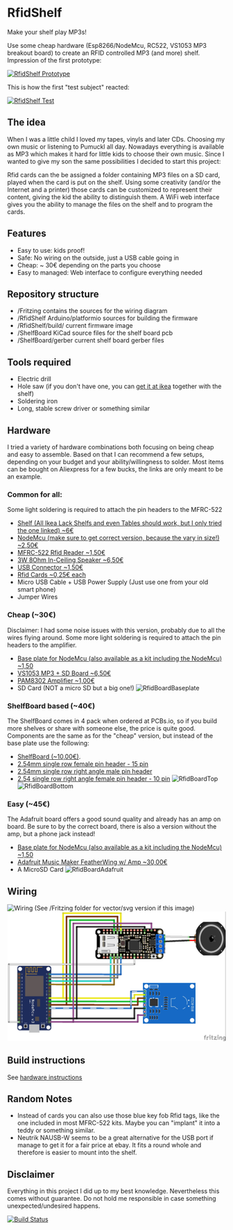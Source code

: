 # RfidShelf
Make your shelf play MP3s!

Use some cheap hardware (Esp8266/NodeMcu, RC522, VS1053 MP3 breakout board) to create an RFID controlled MP3 (and more) shelf. Impression of the first prototype:

[![RfidShelf Prototype](http://img.youtube.com/vi/39uuoB3o7k8/0.jpg)](http://www.youtube.com/watch?v=39uuoB3o7k8 "RfidShelf Prototype")

This is how the first "test subject" reacted:

[![RfidShelf Test](http://img.youtube.com/vi/FcALmyrhR3w/0.jpg)](http://www.youtube.com/watch?v=FcALmyrhR3w "RfidShelf Test")

## The idea
When I was a little child I loved my tapes, vinyls and later CDs. Choosing my own music or listening to Pumuckl all day. Nowadays everything is available as MP3 which makes it hard for little kids to choose their own music. Since I wanted to give my son the same possibilities I decided to start this project:

Rfid cards can the be assigned a folder containing MP3 files on a SD card, played when the card is put on the shelf. Using some creativity (and/or the Internet and a printer) those cards can be customized to represent their content, giving the kid the ability to distinguish them. A WiFi web interface gives you the ability to manage the files on the shelf and to program the cards.

## Features
* Easy to use: kids proof!
* Safe: No wiring on the outside, just a USB cable going in
* Cheap: ~ 30€ depending on the parts you choose
* Easy to managed: Web interface to configure everything needed

## Repository structure
* /Fritzing contains the sources for the wiring diagram
* /RfidShelf Arduino/platformio sources for building the firmware
* /RfidShelf/build/ current firmware image
* /ShelfBoard KiCad source files for the shelf board pcb
* /ShelfBoard/gerber current shelf board gerber files

## Tools required
* Electric drill
* Hole saw (if you don't have one, you can [get it at ikea](http://www.ikea.com/us/en/catalog/products/20302332/) together with the shelf)
* Soldering iron
* Long, stable screw driver or something similar

## Hardware
I tried a variety of hardware combinations both focusing on being cheap and easy to assemble. Based on that I can recommend a few setups, depending on your budget and your ability/willingness to solder. Most items can be bought on Aliexpress for a few bucks, the links are only meant to be an example.

### Common for all:
Some light soldering is required to attach the pin headers to the MFRC-522

* [Shelf (All Ikea Lack Shelfs and even Tables should work, but I only tried the one linked) ~6€](http://www.ikea.com/de/de/catalog/products/50282177/)
* [NodeMcu (make sure to get correct version, because the vary in size!) ~2,50€](https://www.aliexpress.com/item/V3-Wireless-module-NodeMcu-4M-bytes-Lua-WIFI-Internet-of-Things-development-board-based-ESP8266-for/32554198757.html)
* [MFRC-522 Rfid Reader ~1,50€](https://www.aliexpress.com/item/Free-shipping-MFRC-522-RC522-RFID-RF-IC-card-sensor-module-to-send-S50-Fudan-card/1623810751.html)
* [3W 8Ohm In-Ceiling Speaker ~6,50€](http://www.ebay.de/itm/112275116606?_trksid=p2057872.m2749.l2649&ssPageName=STRK%3AMEBIDX%3AIT)
* [USB Connector ~1,50€](https://www.aliexpress.com/item/D-type-aluminum-USB-3-0-female-to-female-connector/32608847792.html)
* [Rfid Cards ~0,25€ each](http://www.ebay.de/itm/10pcs-NFC-thin-smart-card-tag-1k-S50-IC-13-56MHz-Read-Write-RFID-/172309355607?hash=item281e701c57)
* Micro USB Cable + USB Power Supply (Just use one from your old smart phone)
* Jumper Wires

### Cheap (~30€)
Disclaimer: I had some noise issues with this version, probably due to all the wires flying around.
Some more light soldering is required to attach the pin headers to the amplifier.
* [Base plate for NodeMcu (also available as a kit including the NodeMcu) ~1,50](https://www.aliexpress.com/item/Nodemcu-base-plate-Lua-WIFI-NodeMcu-development-board-ESP8266-serial-port/32678372845.html)
* [VS1053 MP3 + SD Board ~6,50€](https://www.aliexpress.com/item/VS1053-VS1053B-MP3-Module-Breakout-Board-With-SD-Card-Slot-VS1053B-Ogg-Real-time-Recording-For/32809994212.html)
* [PAM8302 Amplifier ~1,00€](https://www.aliexpress.com/item/CJMCU-832-PAM8302-2-5W-single-channel-Class-D-Audio-power-amplifier-module-PAM8302A-development-board/32708571731.html)
* SD Card (NOT a micro SD but a big one!)
![RfidBoardBaseplate](images/baseplate.jpg)

### ShelfBoard based (~40€)
The ShelfBoard comes in 4 pack when ordered at PCBs.io, so if you build more shelves or share with someone else, the price is quite good. Components are the same as for the "cheap" version, but instead of the base plate use the following:
* [ShelfBoard (~10,00€)](https://PCBs.io/share/z7aNg).
* [2.54mm single row female pin header - 15 pin](https://www.aliexpress.com/item/Pitch-2-54mm-2-3-4-5-6-7-8-9-10-11-12-13-14/32793723098.html)
* [2.54mm single row right angle male pin header ](https://www.aliexpress.com/item/10Pcs-40Pin-2-54mm-Single-Row-Right-Angle-Pin-Header-Strip-kit/32664627220.html)
* [2.54 single row right angle female pin header - 10 pin](http://www.ebay.de/itm/Stk-5x-BUCHSENLEISTE-HEADER-10-polig-2-54mm-Abgewinkelt-Right-Angle-A1761-/262828334819?hash=item3d31ca1ee3:g:prkAAOSwImRYjcnX)
![RfidBoardTop](images/top.jpg)
![RfidBoardBottom](images/bottom.jpg)

### Easy (~45€)
The Adafruit board offers a good sound quality and already has an amp on board. Be sure to by the correct board, there is also a version without the amp, but a phone jack instead!
* [Base plate for NodeMcu (also available as a kit including the NodeMcu) ~1,50](https://www.aliexpress.com/item/Nodemcu-base-plate-Lua-WIFI-NodeMcu-development-board-ESP8266-serial-port/32678372845.html)
* [Adafruit Music Maker FeatherWing w/ Amp ~30,00€](https://www.adafruit.com/product/3436)
* A MicroSD Card
![RfidBoardAdafruit](images/adafruit.jpg)

## Wiring
![Wiring](images/wiring.jpg)
(See /Fritzing folder for vector/svg version if this image)
![RfidBoardAdafruitWiring](images/wiring_music_maker.jpg)

## Build instructions
See [hardware instructions](hardware-instructions.md)

## Random Notes
* Instead of cards you can also use those blue key fob Rfid tags, like the one included in most MFRC-522 kits. Maybe you can "implant" it into a teddy or something similar.
* Neutrik NAUSB-W seems to be a great alternative for the USB port if manage to get it for a fair price at ebay. It fits a round whole and therefore is easier to mount into the shelf.


## Disclaimer
Everything in this project I did up to my best knowledge. Nevertheless this comes without guarantee. Do not hold me responsible in case something unexpected/undesired happens.

[![Build Status](https://travis-ci.org/TheNitek/RfidShelf.svg?branch=master)](https://travis-ci.org/TheNitek/RfidShelf)
